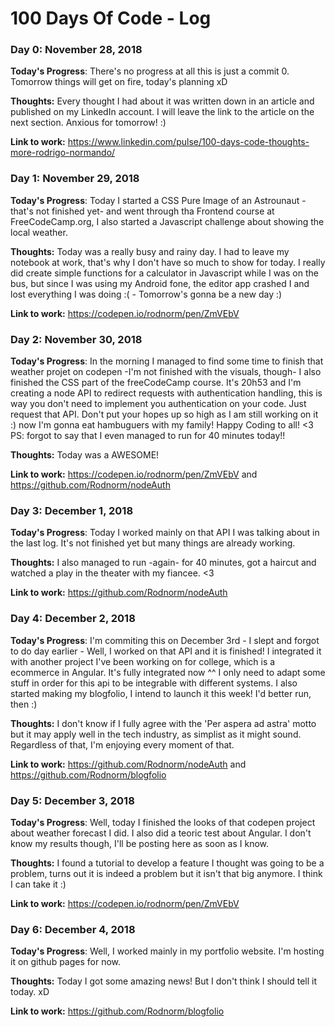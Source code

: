 # 100 Days Of Code - Log

### Day 0: November 28, 2018

**Today's Progress**: There's no progress at all this is just a commit 0. Tomorrow things will get on fire, today's planning xD

**Thoughts:** Every thought I had about it was written down in an article and published on my LinkedIn account. I will leave the link to the article on the next section. Anxious for tomorrow! :)

**Link to work:** https://www.linkedin.com/pulse/100-days-code-thoughts-more-rodrigo-normando/

### Day 1: November 29, 2018

**Today's Progress**: Today I started a CSS Pure Image of an Astrounaut -that's not finished yet- and went through tha Frontend course at FreeCodeCamp.org, I also started a Javascript challenge about showing the local weather.

**Thoughts:** Today was a really busy and rainy day. I had to leave my notebook at work, that's why I don't have so much to show for today. I really did create simple functions for a calculator in Javascript while I was on the bus, but since I was using my Android fone, the editor app crashed I and lost everything I was doing :( - Tomorrow's gonna be a new day :)


**Link to work:** https://codepen.io/rodnorm/pen/ZmVEbV

### Day 2: November 30, 2018

**Today's Progress**: In the morning I managed to find some time to finish that weather projet on codepen -I'm not finished with the visuals, though- I also finished the CSS part of the freeCodeCamp course. It's 20h53 and I'm creating a node API to redirect requests with authentication handling, this is way you don't need to implement you authentication on your code. Just request that API. Don't put your hopes up so high as I am still working on it :) now I'm gonna eat hambuguers with my family! Happy Coding to all! <3 PS: forgot to say that I even managed to run for 40 minutes today!!

**Thoughts:** Today was a AWESOME!

**Link to work:** https://codepen.io/rodnorm/pen/ZmVEbV and https://github.com/Rodnorm/nodeAuth

### Day 3: December 1, 2018

**Today's Progress**: Today I worked mainly on that API I was talking about in the last log. It's not finished yet but many things are already working.

**Thoughts:** I also managed to run -again- for 40 minutes, got a haircut and watched a play in the theater with my fiancee. <3

**Link to work:** https://github.com/Rodnorm/nodeAuth


### Day 4: December 2, 2018

**Today's Progress**: I'm commiting this on December 3rd - I slept and forgot to do day earlier - Well, I worked on that API and it is finished! I integrated it with another project I've been working on for college, which is a ecommerce in Angular. It's fully integrated now ^^ I only need to adapt some stuff in order for this api to be integrable with different systems. I also started making my blogfolio, I intend to launch it this week! I'd better run, then :)

**Thoughts:** I don't know if I fully agree with the 'Per aspera ad astra' motto but it may apply well in the tech industry, as simplist as it might sound. Regardless of that, I'm enjoying every moment of that.

**Link to work:** https://github.com/Rodnorm/nodeAuth and https://github.com/Rodnorm/blogfolio


### Day 5: December 3, 2018

**Today's Progress**: Well, today I finished the looks of that codepen project about weather forecast I did. I also did a teoric test about Angular. I don't know my results though, I'll be posting here as soon as I know.

**Thoughts:** I found a tutorial to develop a feature I thought was going to be a problem, turns out it is indeed a problem but it isn't that big anymore. I think I can take it :)

**Link to work:** https://codepen.io/rodnorm/pen/ZmVEbV


### Day 6: December 4, 2018

**Today's Progress**: Well, I worked mainly in my portfolio website. I'm hosting it on github pages for now.

**Thoughts:** Today I got some amazing news! But I don't think I should tell it today. xD

**Link to work:** https://github.com/Rodnorm/blogfolio

